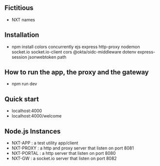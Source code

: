 ## Fictitious
* NXT names

## Installation
* npm install colors concurrently ejs express http-proxy nodemon socket.io socket.io-client cors @okta/oidc-middleware dotenv express-session jsonwebtoken path

## How to run the app, the proxy and the gateway
* npm run dev

## Quick start
* localhost:4000
* localhost:4000/welcome

## Node.js Instances
* NXT-APP : a test utility app/client
* NXT-PROXY : a http and proxy server that listen on port 8081
* NXT-PORTAL : a http server that listen on port 8080
* NXT-GW : a socket.io server that listen on port 8082